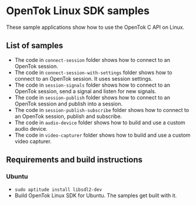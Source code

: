 # OpenTok Linux SDK samples

These sample applications show how to use the OpenTok C API on Linux.

## List of samples

* The code in `connect-session` folder shows how to connect to an OpenTok session.
* The code in `connect-session-with-settings` folder shows how to connect to an OpenTok session. It uses session settings.
* The code in `session-signals` folder shows how to connect to an OpenTok session, send a signal and listen for new signals.
* The code in `session-publish` folder shows how to connect to an OpenTok session and publish into a session.
* The code in `session-publish-subscribe` folder shows how to connect to an OpenTok session, publish and subscribe.
* The code in `audio-device` folder shows how to build and use a custom audio device.
* The code in `video-capturer` folder shows how to build and use a custom video capturer.

## Requirements and build instructions

### Ubuntu

* `sudo aptitude install libsdl2-dev`
* Build OpenTok Linux SDK for Ubuntu. The samples get built with it.
